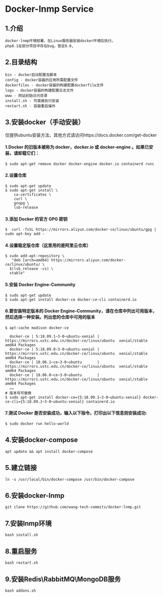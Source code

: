 # Docker-lnmp Service

## 1.介绍
```
docker-lnmp环境部署，在Linux服务器安装docker环境后执行。
php8.1在部分项目中存在bug，暂定8.0,
```

## 2.目录结构
```
bin - docker启动配置及脚本
config - docker容器的应用所需配置文件
dockerfiles - docker容器的构建配置dockerfile文件
logs - docker容器的构建配置日志文件
www - 网站初始访问目录
install.sh - 可直接执行安装
restart.sh - 容器重启操作
```

## 3.安装docker（手动安装）
仅提供ubuntu安装方法，其他方式请访问https://docs.docker.com/get-docker

#### 1.Docker 的旧版本被称为 docker，docker.io 或 docker-engine 。如果已安装，请卸载它们：
```shell
$ sudo apt-get remove docker docker-engine docker.io containerd runc
```
#### 2.设置仓库
```shell
$ sudo apt-get update
$ sudo apt-get install \
    ca-certificates \
    curl \
    gnupg \
    lsb-release
```
#### 3.添加 Docker 的官方 GPG 密钥
```shell
$  curl -fsSL https://mirrors.aliyun.com/docker-ce/linux/ubuntu/gpg | sudo apt-key add -

```
#### 4.设置稳定版仓库（这里用的是阿里云仓库）
```shell
$ sudo add-apt-repository \
   "deb [arch=amd64] https://mirrors.aliyun.com/docker-ce/linux/ubuntu/ \
  $(lsb_release -cs) \
  stable"
```
#### 5.安装 Docker Engine-Community
```shell
$ sudo apt-get update
$ sudo apt-get install docker-ce docker-ce-cli containerd.io
```
#### 6.要安装特定版本的 Docker Engine-Community，请在仓库中列出可用版本，然后选择一种安装。列出您的仓库中可用的版本
```shell
$ apt-cache madison docker-ce

  docker-ce | 5:18.09.1~3-0~ubuntu-xenial | https://mirrors.ustc.edu.cn/docker-ce/linux/ubuntu  xenial/stable amd64 Packages
  docker-ce | 5:18.09.0~3-0~ubuntu-xenial | https://mirrors.ustc.edu.cn/docker-ce/linux/ubuntu  xenial/stable amd64 Packages
  docker-ce | 18.06.1~ce~3-0~ubuntu       | https://mirrors.ustc.edu.cn/docker-ce/linux/ubuntu  xenial/stable amd64 Packages
  docker-ce | 18.06.0~ce~3-0~ubuntu       | https://mirrors.ustc.edu.cn/docker-ce/linux/ubuntu  xenial/stable amd64 Packages
  ……
# 版本号可替换
$ sudo apt-get install docker-ce={5:18.09.1~3-0~ubuntu-xenial} docker-ce-cli={5:18.09.1~3-0~ubuntu-xenial} containerd.io
```
#### 7.测试 Docker 是否安装成功，输入以下指令，打印出以下信息则安装成功:
```shell
$ sudo docker run hello-world
```

## 4.安装docker-compose
```shell
apt update && apt install docker-compose
```

## 5.建立链接
```shell
ln -s /usr/local/bin/docker-compose /usr/bin/docker-compose
```

## 6.安装docker-lnmp
```shell
git clone https://github.com/wang-tech-commits/docker-lnmp.git
```

## 7.安装lnmp环境
```shell
bash install.sh
```

## 8.重启服务
```shell
bash restart.sh
```

## 9.安装Redis\RabbitMQ\MongoDB服务
```shell
bash addons.sh
```

